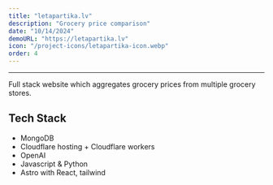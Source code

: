 ```yaml
---
title: "letapartika.lv"
description: "Grocery price comparison"
date: "10/14/2024"
demoURL: "https://letapartika.lv"
icon: "/project-icons/letapartika-icon.webp"
order: 4
---
```


---
Full stack website which aggregates grocery prices from multiple grocery stores.

## Tech Stack

- MongoDB
- Cloudflare hosting + Cloudflare workers
- OpenAI
- Javascript & Python
- Astro with React, tailwind

